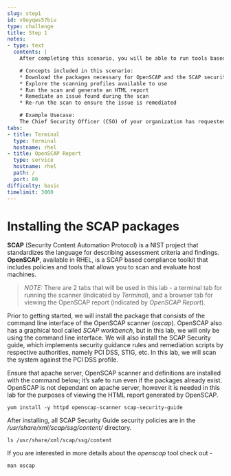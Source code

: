 ```yaml
---
slug: step1
id: v9oyqws57biv
type: challenge
title: Step 1
notes:
- type: text
  contents: |
    After completing this scenario, you will be able to run tools based on the Security Content Automation Protocol (SCAP) standard for compliance and vulnerability scanning

    # Concepts included in this scenario:
    * Download the packages necessary for OpenSCAP and the SCAP security guide
    * Explore the scanning profiles available to use
    * Run the scan and generate an HTML report
    * Remediate an issue found during the scan
    * Re-run the scan to ensure the issue is remediated

    # Example Usecase:
    The Chief Security Officer (CSO) of your organization has requested that a compliance scan be conducted to meet the PCI-DSS requirements.
tabs:
- title: Terminal
  type: terminal
  hostname: rhel
- title: OpenSCAP Report
  type: service
  hostname: rhel
  path: /
  port: 80
difficulty: basic
timelimit: 3000
---
```

# Installing the SCAP packages

**SCAP** (Security Content Automation Protocol) is a NIST project that standardizes the language for describing assessment criteria and findings. **OpenSCAP**, available in RHEL, is a SCAP based compliance toolkit that includes policies and tools that allows you to scan and evaluate host machines.

>_NOTE:_ There are 2 tabs that will be used in this lab - a terminal tab for running the scanner (indicated by *Terminal*), and a browser tab for viewing the OpenSCAP report (indicated by *OpenSCAP Report*).

Prior to getting started, we will install the package that consists of the command line interface of the OpenSCAP scanner (*oscap*). OpenSCAP also has a graphical tool called *SCAP workbench*, but in this lab, we will only be using the command line interface. We will also install the SCAP Security guide, which implements security guidance rules and remediation scripts by respective authorities, namely PCI DSS, STIG, etc. In this lab, we will scan the system against the PCI DSS profile.

Ensure that apache server, OpenSCAP scanner and definitions are installed with the command below; it’s safe to run even if the packages already exist. OpenSCAP is not dependant on apache server, however it is needed in this lab for the purposes of viewing the HTML report generated by OpenSCAP.

```
yum install -y httpd openscap-scanner scap-security-guide
```

After installing, all SCAP Security Guide security policies are in the */usr/share/xml/scap/ssg/content/* directory.

```
ls /usr/share/xml/scap/ssg/content
```

If you are interested in more details about the *openscap* tool check out -

```
man oscap
```

